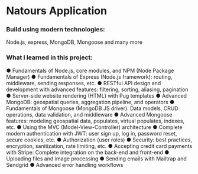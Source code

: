 # Natours Application

### Build using modern technologies:
Node.js, express, MongoDB, Mongoose and many more

### What I learned in this project:

 ● Fundamentals of Node.js, core modules, and NPM (Node Package Manager)
 ● Fundamentals of Express (Node.js framework): routing, middleware, sending responses, etc.
 ● RESTful API design and development with advanced features: filtering, sorting, aliasing, pagination
 ● Server-side website rendering (HTML) with Pug templates
 ● Advanced MongoDB: geospatial queries, aggregation pipeline, and operators
 ● Fundamentals of Mongoose (MongoDB JS driver): Data models, CRUD operations, data validation, and middleware
 ● Advanced Mongoose features: modeling geospatial data, populates, virtual populates, indexes, etc.
 ● Using the MVC (Model-View-Controller) architecture
 ● Complete modern authentication with JWT: user sign up, log in, password reset, secure cookies, etc.
 ● Authorization (user roles)
 ● Security: best practices, encryption, sanitization, rate limiting, etc.
 ● Accepting credit card payments with Stripe: Complete integration on the back-end and front-end
 ● Uploading files and image processing
 ● Sending emails with Mailtrap and Sendgrid
 ● Advanced error handling workflows
